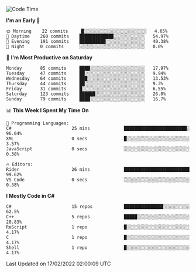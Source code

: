<!--START_SECTION:waka-->
![Code Time](http://img.shields.io/badge/Code%20Time-756%20hrs%2038%20mins-blue)

**I'm an Early 🐤** 

```text
🌞 Morning    22 commits     █░░░░░░░░░░░░░░░░░░░░░░░░   4.65% 
🌆 Daytime    260 commits    █████████████░░░░░░░░░░░░   54.97% 
🌃 Evening    191 commits    ██████████░░░░░░░░░░░░░░░   40.38% 
🌙 Night      0 commits      ░░░░░░░░░░░░░░░░░░░░░░░░░   0.0%

```
📅 **I'm Most Productive on Saturday** 

```text
Monday       85 commits     ████░░░░░░░░░░░░░░░░░░░░░   17.97% 
Tuesday      47 commits     ██░░░░░░░░░░░░░░░░░░░░░░░   9.94% 
Wednesday    64 commits     ███░░░░░░░░░░░░░░░░░░░░░░   13.53% 
Thursday     44 commits     ██░░░░░░░░░░░░░░░░░░░░░░░   9.3% 
Friday       31 commits     █░░░░░░░░░░░░░░░░░░░░░░░░   6.55% 
Saturday     123 commits    ██████░░░░░░░░░░░░░░░░░░░   26.0% 
Sunday       79 commits     ████░░░░░░░░░░░░░░░░░░░░░   16.7%

```


📊 **This Week I Spent My Time On** 

```text
💬 Programming Languages: 
C#                       25 mins             ████████████████████████░   96.04% 
XML                      0 secs              █░░░░░░░░░░░░░░░░░░░░░░░░   3.57% 
JavaScript               0 secs              ░░░░░░░░░░░░░░░░░░░░░░░░░   0.38%

🔥 Editors: 
Rider                    26 mins             █████████████████████████   99.62% 
VS Code                  0 secs              ░░░░░░░░░░░░░░░░░░░░░░░░░   0.38%

```

**I Mostly Code in C#** 

```text
C#                       15 repos            ███████████████░░░░░░░░░░   62.5% 
C++                      5 repos             █████░░░░░░░░░░░░░░░░░░░░   20.83% 
ReScript                 1 repo              █░░░░░░░░░░░░░░░░░░░░░░░░   4.17% 
C                        1 repo              █░░░░░░░░░░░░░░░░░░░░░░░░   4.17% 
Shell                    1 repo              █░░░░░░░░░░░░░░░░░░░░░░░░   4.17%

```



 Last Updated on 17/02/2022 02:00:09 UTC
<!--END_SECTION:waka-->
